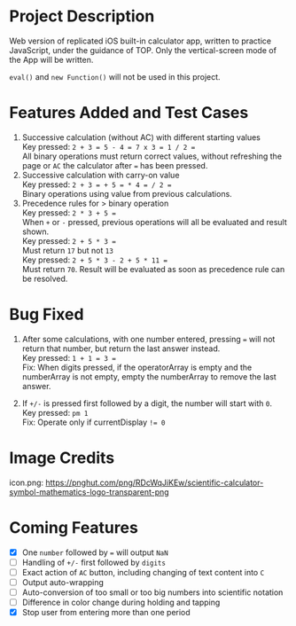# Project Description
Web version of replicated iOS built-in calculator app, written to practice 
JavaScript, under the guidance of TOP. Only the vertical-screen mode of the App
will be written.   

`eval()` and `new Function()` will not be used in this project.  

# Features Added and Test Cases
1) Successive calculation (without AC) with different starting values  
Key pressed: `2 + 3 = 5 - 4 = 7 x 3 = 1 / 2 =`  
All binary operations must return correct values, without refreshing the page
or `AC` the calculator after `=` has been pressed.  
2) Successive calculation with carry-on value  
Key pressed: `2 + 3 = + 5 = * 4 = / 2 =`  
Binary operations using value from previous calculations.  
3) Precedence rules for > binary operation  
Key pressed: `2 * 3 + 5 =`  
When `+` or `-` pressed, previous operations will all be evaluated and result shown.  
Key pressed: `2 + 5 * 3 =`  
Must return `17` but not `13`  
Key pressed: `2 + 5 * 3 - 2 + 5 * 11 =`  
Must return `70`. Result will be evaluated as soon as precedence rule can be 
resolved.

# Bug Fixed
1) After some calculations, with one number entered, pressing `=` will not return
that number, but return the last answer instead.  
Key pressed: `1 + 1 = 3 =`  
Fix: When digits pressed, if the operatorArray is empty and the numberArray is
not empty, empty the numberArray to remove the last answer.  

2) If `+/-` is pressed first followed by a digit, the number will start with `0`.  
Key pressed: `pm 1`  
Fix: Operate only if currentDisplay `!= 0`  

# Image Credits
icon.png: https://pnghut.com/png/RDcWqJiKEw/scientific-calculator-symbol-mathematics-logo-transparent-png

# Coming Features
- [x] One `number` followed by `=` will output `NaN`  
- [ ] Handling of `+/-` first followed by `digits`  
- [ ] Exact action of `AC` button, including changing of text content into `C`  
- [ ] Output auto-wrapping  
- [ ] Auto-conversion of too small or too big numbers into scientific notation    
- [ ] Difference in color change during holding and tapping  
- [x] Stop user from entering more than one period  